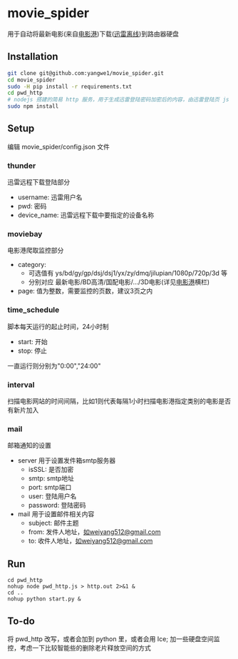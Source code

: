 # movie_spider
用于自动将最新电影(来自[电影港](http://www.dygang.com/))下载([迅雷离线](http://yuancheng.xunlei.com/))到路由器硬盘

## Installation

```bash
git clone git@github.com:yangwe1/movie_spider.git
cd movie_spider
sudo -H pip install -r requirements.txt
cd pwd_http
# nodejs 搭建的简易 http 服务，用于生成迅雷登陆密码加密后的内容，由迅雷登陆页 js 稍加改写而来
sudo npm install
```
## Setup
编辑 movie_spider/config.json 文件

### thunder
迅雷远程下载登陆部分

* username: 迅雷用户名
* pwd: 密码
* device_name: 迅雷远程下载中要指定的设备名称

### moviebay
电影港爬取监控部分

* category:
    * 可选值有 ys/bd/gy/gp/dsj/dsj1/yx/zy/dmq/jilupian/1080p/720p/3d 等
    * 分别对应 最新电影/BD高清/国配电影/.../3D电影(详见[电影港](http://www.dygang.com/)横栏)   
* page: 值为整数，需要监控的页数，建议3页之内

### time_schedule
脚本每天运行的起止时间，24小时制

* start: 开始
* stop: 停止

一直运行则分别为"0:00","24:00"

### interval
扫描电影网站的时间间隔，比如1则代表每隔1小时扫描电影港指定类别的电影是否有新片加入

### mail
邮箱通知的设置

* server 用于设置发件箱smtp服务器
    * isSSL: 是否加密
    * smtp: smtp地址
    * port: smtp端口
    * user: 登陆用户名
    * password: 登陆密码
* mail 用于设置邮件相关内容
    * subject: 邮件主题
    * from: 发件人地址，如weiyang512@gmail.com
    * to: 收件人地址，如weiyang512@gmail.com
    
## Run

```
cd pwd_http
nohup node pwd_http.js > http.out 2>&1 &
cd ..
nohup python start.py &
```
## To-do
将 pwd_http 改写，或者会加到 python 里，或者会用 Ice; 加一些硬盘空间监控，考虑一下比较智能些的删除老片释放空间的方式